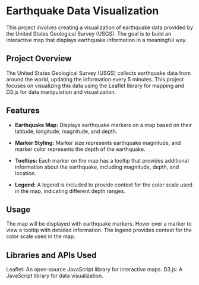 # Earthquake Data Visualization

This project involves creating a visualization of earthquake data provided by the United States Geological Survey (USGS). The goal is to build an interactive map that displays earthquake information in a meaningful way.

## Project Overview

The United States Geological Survey (USGS) collects earthquake data from around the world, updating the information every 5 minutes. This project focuses on visualizing this data using the Leaflet library for mapping and D3.js for data manipulation and visualization.

## Features

- **Earthquake Map:** Displays earthquake markers on a map based on their latitude, longitude, magnitude, and depth.

- **Marker Styling:** Marker size represents earthquake magnitude, and marker color represents the depth of the earthquake.

- **Tooltips:** Each marker on the map has a tooltip that provides additional information about the earthquake, including magnitude, depth, and location.

- **Legend:** A legend is included to provide context for the color scale used in the map, indicating different depth ranges.

## Usage
The map will be displayed with earthquake markers.
Hover over a marker to view a tooltip with detailed information.
The legend provides context for the color scale used in the map.

## Libraries and APIs Used
Leaflet: An open-source JavaScript library for interactive maps.
D3.js: A JavaScript library for data visualization.
